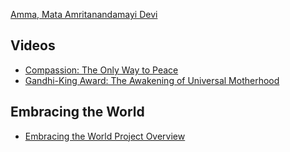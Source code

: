 [Amma, Mata Amritanandamayi Devi](http://www.amritapuri.org/)

## Videos

* [Compassion: The Only Way to Peace](http://www.youtube.com/watch?v=0G8PuBHfehU&list=PL5867961EFA9AE741)
* [Gandhi-King Award: The Awakening of Universal Motherhood](http://www.youtube.com/watch?v=i_rPLFdT30w&feature=c4-overview-vl&list=PL10B560124C0B8507)

## Embracing the World

* [Embracing the World Project Overview](http://www.youtube.com/watch?v=m9bOJ6XcAig)
